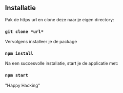 ## Installatie

Pak de https url en clone deze naar je eigen directory:

### `git clone *url*`

Vervolgens installeer je de package

### `npm install`

Na een succesvolle installatie, start je de applicatie met:

### `npm start`


"Happy Hacking"
